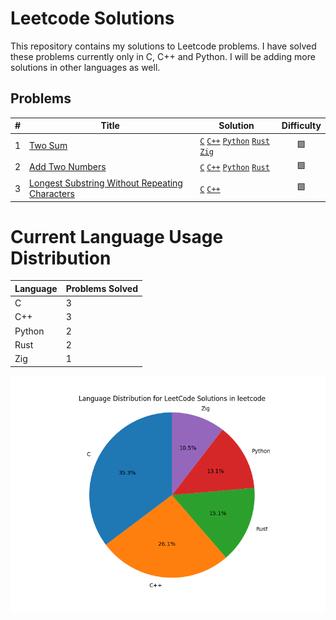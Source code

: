 # Leetcode Solutions

This repository contains my solutions to Leetcode problems. I have solved these problems currently only in C, C++ and Python. I will be adding more solutions in other languages as well.

## Problems

| #   | Title                                                                                                                           | Solution                                                                                                                                                                                                                                                                                                                                                               | Difficulty |
| --- | ------------------------------------------------------------------------------------------------------------------------------- | ---------------------------------------------------------------------------------------------------------------------------------------------------------------------------------------------------------------------------------------------------------------------------------------------------------------------------------------------------------------------- | :--------: |
| 1   | [Two Sum](https://leetcode.com/problems/two-sum/)                                                                               | [`C`](https://github.com/burakssen/leetcode/tree/C/1.%20Two%20Sum) [`C++`](https://github.com/burakssen/leetcode/tree/C++/1.%20Two%20Sum) [`Python`](https://github.com/burakssen/leetcode/tree/python/1.%20Two%20Sum) [`Rust`](https://github.com/burakssen/leetcode/tree/rust/1.%20Two%20Sum) [`Zig`](https://github.com/burakssen/leetcode/tree/zig/1.%20Two%20Sum) |     🟩     |
| 2   | [Add Two Numbers](https://leetcode.com/problems/add-two-numbers/)                                                               | [`C`](https://github.com/burakssen/leetcode/tree/C/2.%20Add%20Two%20Numbers) [`C++`](https://github.com/burakssen/leetcode/tree/C++/2.%20Add%20Two%20Numbers) [`Python`](https://github.com/burakssen/leetcode/tree/python/2.%20Add%20Two%20Numbers) [`Rust`](https://github.com/burakssen/leetcode/tree/rust/2.%20Add%20Two%20Numbers)                                |     🟩     |
| 3   | [Longest Substring Without Repeating Characters](https://leetcode.com/problems/longest-substring-without-repeating-characters/) | [`C`](https://github.com/burakssen/leetcode/tree/C/3.%20Longest%20Substring%20Without%20Repeating%20Characters) [`C++`](https://github.com/burakssen/leetcode/tree/C++/3.%20Longest%20Substring%20Without%20Repeating%20Characters)                                                                                                                                    |     🟩     |

# Current Language Usage Distribution

| Language | Problems Solved |
| -------- | --------------- |
| C        | 3               |
| C++      | 3               |
| Python   | 2               |
| Rust     | 2               |
| Zig      | 1               |

![Language Distribution](language_distribution.png)
